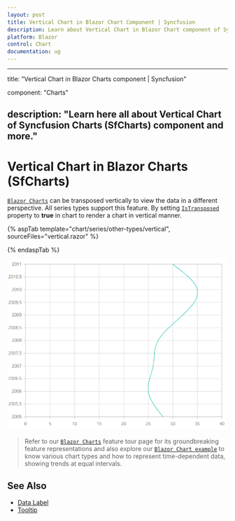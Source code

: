 ```yaml
---
layout: post
title: Vertical Chart in Blazor Chart Component | Syncfusion 
description: Learn about Vertical Chart in Blazor Chart component of Syncfusion, and more details.
platform: Blazor
control: Chart
documentation: ug
---
```


---
title: "Vertical Chart in Blazor Charts component | Syncfusion"

component: "Charts"

description: "Learn here all about Vertical Chart of Syncfusion Charts (SfCharts) component and more."
---
# Vertical Chart in Blazor Charts (SfCharts)

[`Blazor Charts`](https://www.syncfusion.com/blazor-components/blazor-charts) can be transposed vertically to view the data in a different perspective. All series types support this feature. By setting [`IsTransposed`](https://help.syncfusion.com/cr/blazor/Syncfusion.Blazor.Charts.SfChart.html#Syncfusion_Blazor_Charts_SfChart_IsTransposed) property to **true** in chart to render a chart in vertical manner.

{% aspTab template="chart/series/other-types/vertical", sourceFiles="vertical.razor" %}

{% endaspTab %}

![Vertical Chart](../images/othertypes/vertical.png)

> Refer to our [`Blazor Charts`](https://www.syncfusion.com/blazor-components/blazor-charts) feature tour page for its groundbreaking feature representations and also explore our [`Blazor Chart example`](https://blazor.syncfusion.com/demos/chart/line?theme=bootstrap4) to know various chart types and how to represent time-dependent data, showing trends at equal intervals.

## See Also

* [Data Label](../data-labels)
* [Tooltip](../tool-tip)